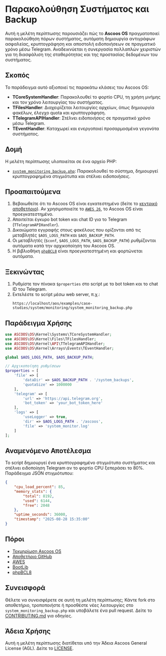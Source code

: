 # Παρακολούθηση Συστήματος και Backup

Αυτή η μελέτη περίπτωσης παρουσιάζει πώς το **Ascoos OS** πραγματοποιεί παρακολούθηση πόρων συστήματος, αυτόματη δημιουργία αντιγράφων ασφαλείας, κρυπτογράφηση και αποστολή ειδοποιήσεων σε πραγματικό χρόνο μέσω Telegram. Αναδεικνύεται η συνεργασία πολλαπλών χειριστών για τη διασφάλιση της σταθερότητας και της προστασίας δεδομένων του συστήματος.

## Σκοπός
Το παράδειγμα αυτό αξιοποιεί τις παρακάτω κλάσεις του Ascoos OS:
- **TCoreSystemHandler**: Παρακολουθεί το φορτίο CPU, τη χρήση μνήμης και τον χρόνο λειτουργίας του συστήματος.
- **TFilesHandler**: Διαχειρίζεται λειτουργίες αρχείων, όπως δημιουργία φακέλων, έλεγχο quota και κρυπτογράφηση.
- **TTelegramAPIHandler**: Στέλνει ειδοποιήσεις σε πραγματικό χρόνο μέσω Telegram.
- **TEventHandler**: Καταχωρεί και ενεργοποιεί προσαρμοσμένα γεγονότα συστήματος.

## Δομή
Η μελέτη περίπτωσης υλοποιείται σε ένα αρχείο PHP:
- [`system_monitoring_backup.php`](./system_monitoring_backup.php): Παρακολουθεί το σύστημα, δημιουργεί κρυπτογραφημένα στιγμιότυπα και στέλνει ειδοποιήσεις.

## Προαπαιτούμενα
1. Βεβαιωθείτε ότι το Ascoos OS είναι εγκατεστημένο (δείτε το [κεντρικό αποθετήριο](https://github.com/ascoos/os)). Αν χρησιμοποιείτε το [`AWES 26`](https://awes.ascoos.com), το Ascoos OS είναι προεγκατεστημένο.
2. Απαιτείται έγκυρο bot token και chat ID για το Telegram (`TTelegramAPIHandler`).
3. Δικαιώματα εγγραφής στους φακέλους που ορίζονται από τις μεταβλητές `$AOS_LOGS_PATH` και `$AOS_BACKUP_PATH`.
4. Οι μεταβλητές (`$conf`, `$AOS_LOGS_PATH`, `$AOS_BACKUP_PATH`) ρυθμίζονται αυτόματα κατά την αρχικοποίηση του Ascoos OS.
5. Η βιβλιοθήκη [`phpBCL8`](https://github.com/ascoos/phpbcl8) είναι προεγκατεστημένη και φορτώνεται αυτόματα.

## Ξεκινώντας
1. Ρυθμίστε τον πίνακα `$properties` στο script με το bot token και το chat ID του Telegram.
2. Εκτελέστε το script μέσω web server, π.χ.:
   ```
   https://localhost/aos/examples/case-studies/system/monitoring/system_monitoring_backup.php
   ```

## Παράδειγμα Χρήσης
```php
use ASCOOS\OS\Kernel\Systems\TCoreSystemHandler;
use ASCOOS\OS\Kernel\Files\TFilesHandler;
use ASCOOS\OS\Kernel\API\TTelegramAPIHandler;
use ASCOOS\OS\Kernel\Arrays\Events\TEventHandler;

global $AOS_LOGS_PATH, $AOS_BACKUP_PATH;

// Αρχικοποίηση ρυθμίσεων
$properties = [
    'file' => [
        'dataDir' => $AOS_BACKUP_PATH . '/system_backups',
        'quotaSize' => 1000000
    ],
    'telegram' => [
        'url' => 'https://api.telegram.org',
        'bot_token' => 'your_bot_token_here'
    ],
    'logs' => [
        'useLogger' => true,
        'dir' => $AOS_LOGS_PATH . '/ascoos',
        'file' => 'system_monitor.log'
    ]
];
```

## Αναμενόμενο Αποτέλεσμα
Το script δημιουργεί ένα κρυπτογραφημένο στιγμιότυπο συστήματος και στέλνει ειδοποίηση Telegram αν το φορτίο CPU ξεπεράσει το 80%. Παράδειγμα JSON στιγμιότυπου:
```json
{
    "cpu_load_percent": 85,
    "memory_stats": {
        "total": 8192,
        "used": 6144,
        "free": 2048
    },
    "uptime_seconds": 36000,
    "timestamp": "2025-08-28 15:35:00"
}
```

## Πόροι
- [Τεκμηρίωση Ascoos OS](/docs/)
- [Αποθετήριο GitHub](https://github.com/ascoos/os)
- [AWES](https://awes.ascoos.com)
- [BootLib](https://github.com/ascoos/bootlib)
- [phpBCL8](https://github.com/ascoos/phpbcl8)

## Συνεισφορά
Θέλετε να συνεισφέρετε σε αυτή τη μελέτη περίπτωσης; Κάντε fork στο αποθετήριο, τροποποιήστε ή προσθέστε νέες λειτουργίες στο `system_monitoring_backup.php` και υποβάλετε ένα pull request. Δείτε το [CONTRIBUTING.md](/CONTRIBUTING.md) για οδηγίες.

## Άδεια Χρήσης
Αυτή η μελέτη περίπτωσης διατίθεται υπό την Άδεια Ascoos General License (AGL). Δείτε το [LICENSE](/LICENSE.md).
